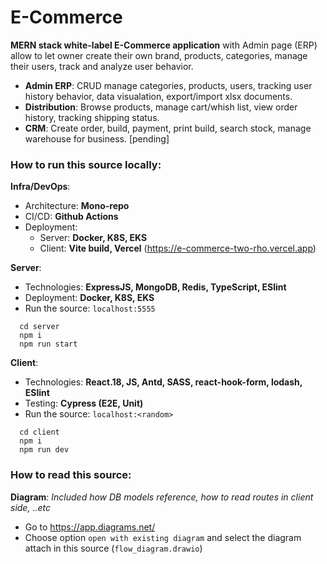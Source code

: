 # E-Commerce
**MERN stack white-label E-Commerce application** with Admin page (ERP) allow to let owner create their own brand, products, categories, manage their users, track and analyze user behavior.

- **Admin ERP**: CRUD manage categories, products, users, tracking user history behavior, data visualation, export/import xlsx documents.
- **Distribution**: Browse products, manage cart/whish list, view order history, tracking shipping status.
- **CRM**: Create order, build, payment, print build, search stock, manage warehouse for business. [pending]

### How to run this source locally:
**Infra/DevOps**:
 - Architecture: **Mono-repo**
 - CI/CD: **Github Actions**
 - Deployment:
   + Server: **Docker, K8S, EKS**
   + Client: **Vite build, Vercel** (https://e-commerce-two-rho.vercel.app) 

**Server**: 
 - Technologies: **ExpressJS, MongoDB, Redis, TypeScript, ESlint**
 - Deployment: **Docker, K8S, EKS**
 - Run the source: `localhost:5555` 
```
  cd server
  npm i
  npm run start
```

**Client**:
 - Technologies: **React.18, JS, Antd, SASS, react-hook-form, lodash, ESlint**
 - Testing: **Cypress (E2E, Unit)**
 - Run the source: `localhost:<random>` 
```
  cd client
  npm i
  npm run dev
```

### How to read this source:
**Diagram**: _Included how DB models reference, how to read routes in client side, ..etc_
 - Go to https://app.diagrams.net/
 - Choose option `open with existing diagram` and select the diagram attach in this source (`flow_diagram.drawio`)
